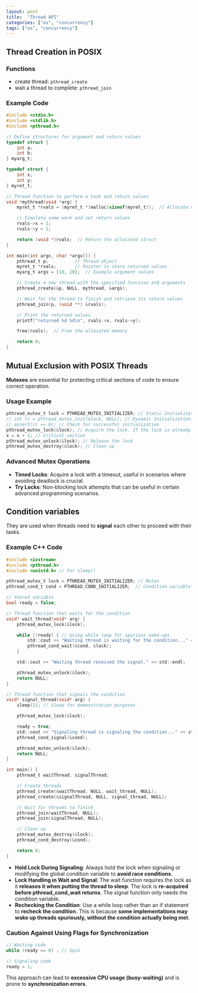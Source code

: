 ```yaml
---
layout: post
title:  "Thread API"
categories: ["os", "concurrency"]
tags: ["os", "concurrency"]
---
```


## Thread Creation in POSIX

### Functions

- create thread: `pthread_create`
- wait a thread to complete: `pthread_join`

### Example Code

```c
#include <stdio.h>
#include <stdlib.h>
#include <pthread.h>

// Define structures for argument and return values
typedef struct {
    int a;
    int b;
} myarg_t;

typedef struct {
    int x;
    int y;
} myret_t;

// Thread function to perform a task and return values
void *mythread(void *arg) {
    myret_t *rvals = (myret_t *)malloc(sizeof(myret_t));  // Allocate memory for return values

    // Simulate some work and set return values
    rvals->x = 1;
    rvals->y = 2;

    return (void *)rvals;  // Return the allocated struct
}

int main(int argc, char *argv[]) {
    pthread_t p;          // Thread object
    myret_t *rvals;       // Pointer to store returned values
    myarg_t args = {10, 20};  // Example argument values

    // Create a new thread with the specified function and arguments
    pthread_create(&p, NULL, mythread, &args);

    // Wait for the thread to finish and retrieve its return values
    pthread_join(p, (void **) &rvals);

    // Print the returned values
    printf("returned %d %d\n", rvals->x, rvals->y);

    free(rvals);  // Free the allocated memory

    return 0;
}
```

## Mutual Exclusion with POSIX Threads

**Mutexes** are essential for protecting critical sections of code to ensure correct operation.

### Usage Example

```c
pthread_mutex_t lock = PTHREAD_MUTEX_INITIALIZER; // Static Initialization to set mutex to default state.
// int rc = pthread_mutex_init(&lock, NULL); // Dynamic Initialization with NULL indicating default attributes.
// assert(rc == 0); // Check for successful initialization
pthread_mutex_lock(&lock); // Acquire the lock. If the lock is already held by another thread, the calling thread will block until it can acquire the lock.
x = x + 1; // Critical section
pthread_mutex_unlock(&lock); // Release the lock
pthread_mutex_destroy(&lock); // Clean up
```

### Advanced Mutex Operations

- **Timed Locks**: Acquire a lock with a timeout, useful in scenarios where avoiding deadlock is crucial.
- **Try Locks**: Non-blocking lock attempts that can be useful in certain advanced programming scenarios.

## Condition variables

They are used when threads need to **signal** each other to proceed with their tasks.

### Example C++ Code

```c
#include <iostream>
#include <pthread.h>
#include <unistd.h> // For sleep()

pthread_mutex_t lock = PTHREAD_MUTEX_INITIALIZER; // Mutex
pthread_cond_t cond = PTHREAD_COND_INITIALIZER;  // Condition variable

// Shared variable
bool ready = false;

// Thread function that waits for the condition
void* wait_thread(void* arg) {
    pthread_mutex_lock(&lock);

    while (!ready) { // Using while loop for spurious wake-ups
        std::cout << "Waiting thread is waiting for the condition..." << std::endl;
        pthread_cond_wait(&cond, &lock);
    }

    std::cout << "Waiting thread received the signal." << std::endl;

    pthread_mutex_unlock(&lock);
    return NULL;
}

// Thread function that signals the condition
void* signal_thread(void* arg) {
    sleep(1); // Sleep for demonstration purposes

    pthread_mutex_lock(&lock);

    ready = true;
    std::cout << "Signaling thread is signaling the condition..." << std::endl;
    pthread_cond_signal(&cond);

    pthread_mutex_unlock(&lock);
    return NULL;
}

int main() {
    pthread_t waitThread, signalThread;

    // Create threads
    pthread_create(&waitThread, NULL, wait_thread, NULL);
    pthread_create(&signalThread, NULL, signal_thread, NULL);

    // Wait for threads to finish
    pthread_join(waitThread, NULL);
    pthread_join(signalThread, NULL);

    // Clean up
    pthread_mutex_destroy(&lock);
    pthread_cond_destroy(&cond);

    return 0;
}
```
- **Hold Lock During Signaling**: Always hold the lock when signaling or modifying the global condition variable to **avoid race conditions**.
- **Lock Handling in Wait and Signal**: The wait function requires the lock as it **releases it when putting the thread to sleep**. The lock is **re-acquired before pthread_cond_wait returns**. The signal function only needs the condition variable.
- **Rechecking the Condition**: Use a while loop rather than an if statement to **recheck the condition**. This is because **some implementations may wake up threads spuriously, without the condition actually being met**.

### Caution Against Using Flags for Synchronization

```c
// Waiting code
while (ready == 0) ; // Spin

// Signaling code
ready = 1;
```

This approach can lead to **excessive CPU usage (busy-waiting)** and is prone to **synchronization errors**.
